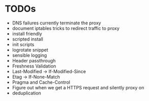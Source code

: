 # TODOs

 * DNS failures currently terminate the proxy
 * document iptables tricks to redirect traffic to proxy
 * install friendly
  * scripted install
  * init scripts
  * logrotate snippet
  * sensible logging
 * Header passthrough
 * Freshness Validation
  * Last-Modified -> If-Modified-Since
  * Etag -> If-None-Match
 * Pragma and Cache-Control
 * Figure out when we get a HTTPS request and silently proxy on
 * deduplication
